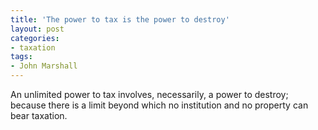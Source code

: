 ```yaml
---
title: 'The power to tax is the power to destroy'
layout: post
categories:
- taxation
tags:
- John Marshall
---
```


An unlimited power to tax involves, necessarily, a power to destroy; because there is a limit beyond which no institution and no property can bear taxation.
